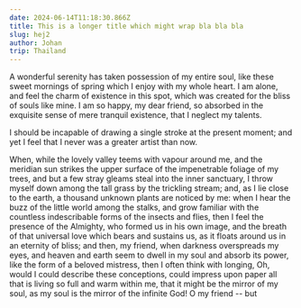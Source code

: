 ```yaml
---
date: 2024-06-14T11:18:30.866Z
title: This is a longer title which might wrap bla bla bla
slug: hej2
author: Johan
trip: Thailand
---
```

A wonderful serenity has taken possession of my entire soul, like these sweet mornings of spring which I enjoy with my whole heart. I am alone, and feel the charm of existence in this spot, which was created for the bliss of souls like mine. I am so happy, my dear friend, so absorbed in the exquisite sense of mere tranquil existence, that I neglect my talents.

I should be incapable of drawing a single stroke at the present moment; and yet I feel that I never was a greater artist than now.

When, while the lovely valley teems with vapour around me, and the meridian sun strikes the upper surface of the impenetrable foliage of my trees, and but a few stray gleams steal into the inner sanctuary, I throw myself down among the tall grass by the trickling stream; and, as I lie close to the earth, a thousand unknown plants are noticed by me: when I hear the buzz of the little world among the stalks, and grow familiar with the countless indescribable forms of the insects and flies, then I feel the presence of the Almighty, who formed us in his own image, and the breath of that universal love which bears and sustains us, as it floats around us in an eternity of bliss; and then, my friend, when darkness overspreads my eyes, and heaven and earth seem to dwell in my soul and absorb its power, like the form of a beloved mistress, then I often think with longing, Oh, would I could describe these conceptions, could impress upon paper all that is living so full and warm within me, that it might be the mirror of my soul, as my soul is the mirror of the infinite God! O my friend -- but

